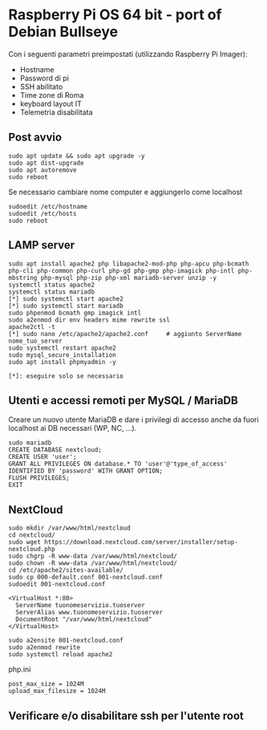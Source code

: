 # Raspberry Pi OS 64 bit - port of Debian Bullseye

Con i seguenti parametri preimpostati (utilizzando Raspberry Pi Imager):
- Hostname
- Password di pi
- SSH abilitato
- Time zone di Roma
- keyboard layout IT
- Telemetria disabilitata

## Post avvio

```
sudo apt update && sudo apt upgrade -y
sudo apt dist-upgrade
sudo apt autoremove
sudo reboot
```

Se necessario cambiare nome computer e aggiungerlo come localhost

```
sudoedit /etc/hostname
sudoedit /etc/hosts
sudo reboot
```

## LAMP server

```
sudo apt install apache2 php libapache2-mod-php php-apcu php-bcmath php-cli php-common php-curl php-gd php-gmp php-imagick php-intl php-mbstring php-mysql php-zip php-xml mariadb-server unzip -y
systemctl status apache2
systemctl status mariadb
[*] sudo systemctl start apache2
[*] sudo systemctl start mariadb
sudo phpenmod bcmath gmp imagick intl
sudo a2enmod dir env headers mime rewrite ssl
apache2ctl -t
[*] sudo nano /etc/apache2/apache2.conf     # aggiunto ServerName nome_tuo_server
sudo systemctl restart apache2
sudo mysql_secure_installation
sudo apt install phpmyadmin -y
```

```[*]: eseguire solo se necessario```

## Utenti e accessi remoti per MySQL / MariaDB
Creare un nuovo utente MariaDB e dare i privilegi di accesso anche da fuori localhost ai DB necessari (WP, NC, ...).

```
sudo mariadb
CREATE DATABASE nextcloud;
CREATE USER 'user';
GRANT ALL PRIVILEGES ON database.* TO 'user'@'type_of_access' IDENTIFIED BY 'password' WITH GRANT OPTION;
FLUSH PRIVILEGES;
EXIT
```

## NextCloud
```
sudo mkdir /var/www/html/nextcloud
cd nextcloud/
sudo wget https://download.nextcloud.com/server/installer/setup-nextcloud.php
sudo chgrp -R www-data /var/www/html/nextcloud/
sudo chown -R www-data /var/www/html/nextcloud/
cd /etc/apache2/sites-available/
sudo cp 000-default.conf 001-nextcloud.conf
sudoedit 001-nextcloud.conf

<VirtualHost *:80>
  ServerName tuonomeservizio.tuoserver
  ServerAlias www.tuonomeservizio.tuoserver
  DocumentRoot "/var/www/html/nextcloud"
</VirtualHost>

sudo a2ensite 001-nextcloud.conf
sudo a2enmod rewrite
sudo systemctl reload apache2
```

php.ini
```
post_max_size = 1024M
upload_max_filesize = 1024M
```




## Verificare e/o disabilitare ssh per l'utente root


